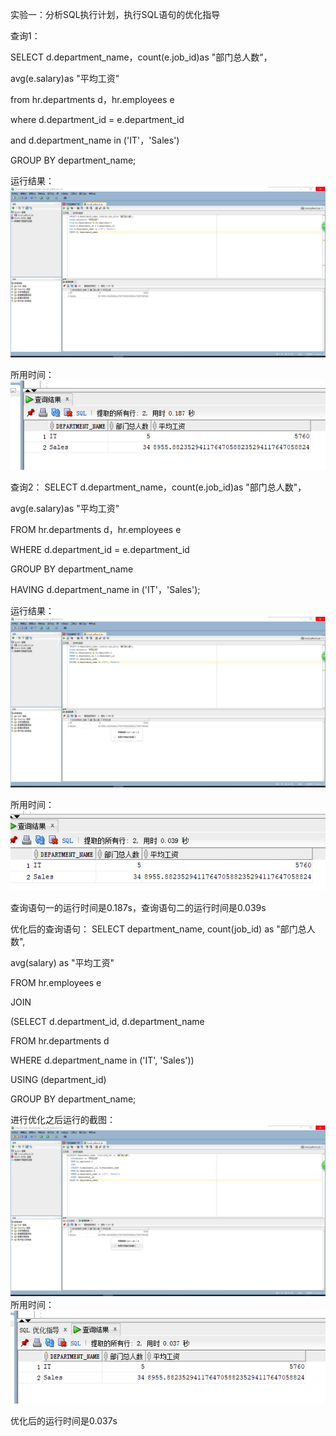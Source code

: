 实验一：分析SQL执行计划，执行SQL语句的优化指导

查询1：

SELECT d.department_name，count(e.job_id)as "部门总人数"，

avg(e.salary)as "平均工资"

from hr.departments d，hr.employees e

where d.department_id = e.department_id

and d.department_name in ('IT'，'Sales')

GROUP BY department_name;

运行结果：
![查询1](https://github.com/WangHanWei19971211/Oracle/blob/master/test1/01.png)

所用时间：
![时间1](https://github.com/WangHanWei19971211/Oracle/blob/master/test1/1_time.png)

查询2：
SELECT d.department_name，count(e.job_id)as "部门总人数"，

avg(e.salary)as "平均工资"

FROM hr.departments d，hr.employees e

WHERE d.department_id = e.department_id

GROUP BY department_name

HAVING d.department_name in ('IT'，'Sales');

运行结果：
![查询2](https://github.com/WangHanWei19971211/Oracle/blob/master/test1/02.png)

所用时间：
![时间2](https://github.com/WangHanWei19971211/Oracle/blob/master/test1/2_time.png)

查询语句一的运行时间是0.187s，查询语句二的运行时间是0.039s

优化后的查询语句：
SELECT department_name, count(job_id) as "部门总人数", 

 avg(salary) as "平均工资"
 
 FROM hr.employees e
 
 JOIN
 
 (SELECT d.department_id, d.department_name
 
 FROM hr.departments d
 
 WHERE d.department_name in ('IT', 'Sales'))
 
 USING (department_id)
 
GROUP BY department_name;


进行优化之后运行的截图：![查询3](https://github.com/WangHanWei19971211/Oracle/blob/master/test1/3.png)
所用时间：
![时间3](https://github.com/WangHanWei19971211/Oracle/blob/master/test1/3_time.png)

优化后的运行时间是0.037s

